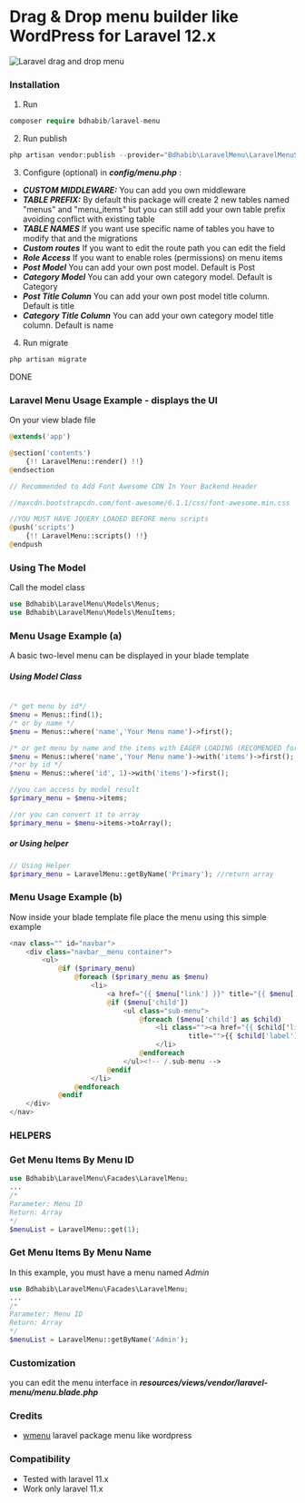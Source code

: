 # Drag & Drop menu builder like WordPress for Laravel 12.x

![Laravel drag and drop menu](https://i.postimg.cc/38TSNH8P/Screenshot.png)

### Installation

1. Run

```php
composer require bdhabib/laravel-menu
```

2. Run publish

```php
php artisan vendor:publish --provider="Bdhabib\LaravelMenu\LaravelMenuServiceProvider"
```

3. Configure (optional) in **_config/menu.php_** :

- **_CUSTOM MIDDLEWARE:_** You can add you own middleware
- **_TABLE PREFIX:_** By default this package will create 2 new tables named "menus" and "menu_items" but you can still add your own table prefix avoiding conflict with existing table
- **_TABLE NAMES_** If you want use specific name of tables you have to modify that and the migrations
- **_Custom routes_** If you want to edit the route path you can edit the field
- **_Role Access_** If you want to enable roles (permissions) on menu items
- **_Post Model_** You can add your own post model. Default is Post
- **_Category Model_** You can add your own category model. Default is Category
- **_Post Title Column_** You can add your own post model title column. Default is title
- **_Category Title Column_** You can add your own category model title column. Default is name

4. Run migrate

```php
php artisan migrate
```

DONE

### Laravel Menu Usage Example - displays the UI

On your view blade file

```php
@extends('app')

@section('contents')
    {!! LaravelMenu::render() !!}
@endsection

// Recommended to Add Font Awesome CDN In Your Backend Header

//maxcdn.bootstrapcdn.com/font-awesome/6.1.1/css/font-awesome.min.css

//YOU MUST HAVE JQUERY LOADED BEFORE menu scripts
@push('scripts')
    {!! LaravelMenu::scripts() !!}
@endpush
```

### Using The Model

Call the model class

```php
use Bdhabib\LaravelMenu\Models\Menus;
use Bdhabib\LaravelMenu\Models\MenuItems;

```

### Menu Usage Example (a)

A basic two-level menu can be displayed in your blade template

##### Using Model Class

```php

/* get menu by id*/
$menu = Menus::find(1);
/* or by name */
$menu = Menus::where('name','Your Menu name')->first();

/* or get menu by name and the items with EAGER LOADING (RECOMENDED for better performance and less query call)*/
$menu = Menus::where('name','Your Menu name')->with('items')->first();
/*or by id */
$menu = Menus::where('id', 1)->with('items')->first();

//you can access by model result
$primary_menu = $menu->items;

//or you can convert it to array
$primary_menu = $menu->items->toArray();

```

##### or Using helper

```php
// Using Helper
$primary_menu = LaravelMenu::getByName('Primary'); //return array

```

### Menu Usage Example (b)

Now inside your blade template file place the menu using this simple example

```php
<nav class="" id="navbar">
    <div class="navbar__menu container">
        <ul>
            @if ($primary_menu)
                @foreach ($primary_menu as $menu)
                    <li>
                        <a href="{{ $menu['link'] }}" title="{{ $menu['label'] }}">{{ $menu['label'] }}</a>
                        @if ($menu['child'])
                            <ul class="sub-menu">
                                @foreach ($menu['child'] as $child)
                                    <li class=""><a href="{{ $child['link'] }}"
                                            title="">{{ $child['label'] }}</a>
                                    </li>
                                @endforeach
                            </ul><!-- /.sub-menu -->
                        @endif
                    </li>
                @endforeach
            @endif
    </div>
</nav>

```

### HELPERS

### Get Menu Items By Menu ID

```php
use Bdhabib\LaravelMenu\Facades\LaravelMenu;
...
/*
Parameter: Menu ID
Return: Array
*/
$menuList = LaravelMenu::get(1);
```

### Get Menu Items By Menu Name

In this example, you must have a menu named _Admin_

```php
use Bdhabib\LaravelMenu\Facades\LaravelMenu;
...
/*
Parameter: Menu ID
Return: Array
*/
$menuList = LaravelMenu::getByName('Admin');
```

### Customization

you can edit the menu interface in **_resources/views/vendor/laravel-menu/menu.blade.php_**

### Credits

- [wmenu](https://github.com/lordmacu/wmenu) laravel package menu like wordpress

### Compatibility

- Tested with laravel 11.x
- Work only laravel 11.x
